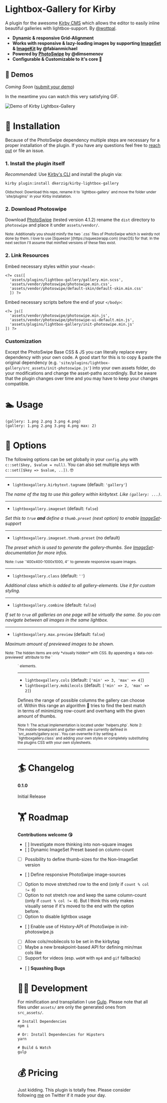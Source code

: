# Lightbox-Gallery for Kirby
A plugin for the awesome [Kirby CMS](http://getkirby.com) which allows the editor to easily inline beautiful galleries with lightbox-support. By [@wottpal](https://twitter.com/wottpal).

* **Dynamic & responsive Grid-Alignment**
* **Works with responsive & lazy-loading images by supporting [ImageSet](https://github.com/fabianmichael/kirby-imageset) & [ImageKit](https://github.com/fabianmichael/kirby-imagekit) by @fabianmichael**
* **Powered by [PhotoSwipe](https://github.com/dimsemenov/PhotoSwipe/releases) by @dimsemenov**
* **Configurable & Customizable to it's core 🤘**


## 🤹‍ Demos

*Coming Soon* ([submit your demo](https://twitter.com/wottpal))

In the meantime you can watch this very satisfying GIF.

![Demo of Kirby Lightbox-Gallery](demo.gif)


# 🤸 Installation
Because of the PhotoSwipe dependency multiple steps are necessary for a proper installation of the plugin. If you have any questions feel free to [reach out](https://twitter.com/wottpal) or file an issue.

### 1. Install the plugin itself
*Recommended*: Use [Kirby's CLI](https://github.com/getkirby/cli) and install the plugin via:

`kirby plugin:install dkerzig/kirby-lightbox-gallery`

<small>
Oldschool: Download this repo, rename it to `lightbox-gallery` and move the folder under `site/plugins/` in your Kirby installation.
</small>

### 2. Download Photoswipe
Download [PhotoSwipe](https://github.com/dimsemenov/PhotoSwipe/releases) (tested version 4.1.2) rename the `dist` directory to `photoswipe` and place it under `assets/vendor/`.

<small>
Note: Additionally you should minify the two `.css` files of PhotoSwipe which is weirdly not done by them. I love to use [Squeezer ](https://squeezerapp.com) (macOS) for that. In the next section I'll assume that minified versions of these files exist.
</small>

### 2. Link Resources

Embed necessary styles within your `<head>`:

```
<?= css([
  'assets/plugins/lightbox-gallery/gallery.min.scss',
  'assets/vendor/photoswipe/photoswipe.min.css',
  'assets/vendor/photoswipe/default-skin/default-skin.min.css'
  ]) ?>
```

Embed necessary scripts before the end of your `</body>`:

```
<?= js([
  'assets/vendor/photoswipe/photoswipe.min.js',
  'assets/vendor/photoswipe/photoswipe-ui-default.min.js',
  'assets/plugins/lightbox-gallery/init-photoswipe.min.js'
]) ?>
```

### Customization
Except the PhotoSwipe Base CSS & JS you can literally replace every dependency with your own code. A good start for this is to copy & paste the original dependency (e.g. `'site/plugins/lightbox-gallery/src_assets/init-photoswipe.js'`) into your own assets folder, do your modifications and change the asset-paths accordingly. But be aware that the plugin changes over time and you may have to keep your changes compatible.


# 🏊 Usage

```
(gallery: 1.png 2.png 3.png 4.png)
(gallery: 1.png 2.png 3.png 4.png max: 2)
```


# 🤺 Options
The following options can be set globally in your `config.php` with `c::set($key, $value = null)`. You can also set multiple keys with `c::set([$key => $value, ..])`. 🤓

*****

* `lightboxgallery.kirbytext.tagname` (default: `'gallery'`)

*The name of the tag to use this gallery within kirbytext. Like `(gallery: ...)`.*

*****

* `lightboxgallery.imageset` (default: `false`)

*Set this to `true` **and** define a `thumb.preset` (next option) to enable [ImageSet](https://github.com/fabianmichael/kirby-imageset)-support*


*****

* `lightboxgallery.imageset.thumb.preset` (no default)

*The preset which is used to generate the gallery-thumbs. See [ImageSet](https://github.com/fabianmichael/kirby-imageset)-documentation for more infos.*

<small>
Note: I use `'400x400-1000x1000, 4'` to generate responsive square images.
</small>

*****

* `lightboxgallery.class` (default: `''`)

*Additional class which is added to all gallery-elements. Use it for custom styling.*

*****

* `lightboxgallery.combine` (default: `false`)

*If set to `true` all galleries on one page will be virtually the same. So you can navigate between all images in the same lightbox.*

*****

* `lightboxgallery.max.preview` (default: `false`)

*Maximum amount of previewed images to be shown.*

<small>
Note: The hidden items are only *visually hidden* with CSS. By appending a `data-not-previewed` attribute to the `<figure>` elements.
</small>

*****

* `lightboxgallery.cols` (default: `['min' => 3, 'max' => 4]`)
* `lightboxgallery.mobilecols` (default: `['min' => 2, 'max' => 2]`)

Defines the range of possible columns the gallery can choose of. Within this range an algorithm 🔮 tries to find the best match in terms of minimizing row-count and overhang with the given amount of thumbs.


<small>
Note 1: The actual implementation is located under `helpers.php`.
</small>

<small>
Note 2: The mobile-breakpoint and gutter-width are currently defined in `src_assets/gallery.scss`. You can overwrite it by setting a `lightboxgallery.class` and adding your own styles or completely substituting the plugins CSS with your own stylesheets.
</small>


*****


# 🏄 Changelog

#### 0.1.0
Initial Release


# 🏋️ Roadmap
**Contributions welcome 😘**

- [ ] Investigate more thinking into non-square images
- [ ] Dynamic ImageSet Preset based on column-count
- [ ] Possibility to define thumb-sizes for the Non-ImageSet version
- [ ] Define responsive PhotoSwipe image-sources
- [ ] Option to move stretched row to the end (only if `count % col != 0`)
- [ ] Option to not stretch row and keep the same column-count (only if `count % col != 0`). But I think this only makes visually sense if it's moved to the end with the option before.
- [ ] Option to disable lightbox usage
- [ ] Enable use of History-API of PhotoSwipe in init-photoswipe.js
- [ ] Allow cols/mobilecols to be set in the kirbytag
- [ ] Maybe a new breakpoint-based API for defining min/max cols like
- [ ] Support for videos (esp. `webM` with `mp4` and `gif` fallbacks)
- [ ] **Squashing Bugs**


# 👨‍💻 Development
For minification and transpilation I use [Gulp](http://gulpjs.com). Please note that all files under `assets/` are only the generated ones from `src_assets/`.

```
# Install Dependencies
npm i

# Or: Install Dependencies for Hipsters
yarn

# Build & Watch
gulp
```

# 💰‍ Pricing
Just kidding. This plugin is totally free. Please consider following [me](https://twitter.com/wottpal) on Twitter if it made your day.

